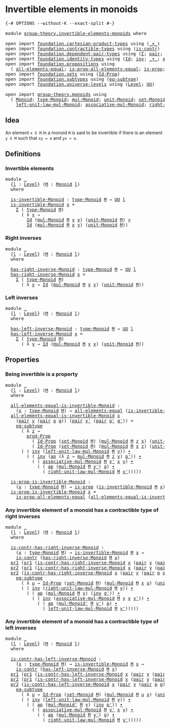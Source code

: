 # Invertible elements in monoids

<pre class="Agda"><a id="43" class="Symbol">{-#</a> <a id="47" class="Keyword">OPTIONS</a> <a id="55" class="Pragma">--without-K</a> <a id="67" class="Pragma">--exact-split</a> <a id="81" class="Symbol">#-}</a>

<a id="86" class="Keyword">module</a> <a id="93" href="group-theory.invertible-elements-monoids.html" class="Module">group-theory.invertible-elements-monoids</a> <a id="134" class="Keyword">where</a>

<a id="141" class="Keyword">open</a> <a id="146" class="Keyword">import</a> <a id="153" href="foundation.cartesian-product-types.html" class="Module">foundation.cartesian-product-types</a> <a id="188" class="Keyword">using</a> <a id="194" class="Symbol">(</a><a id="195" href="foundation-core.cartesian-product-types.html#577" class="Function Operator">_×_</a><a id="198" class="Symbol">)</a>
<a id="200" class="Keyword">open</a> <a id="205" class="Keyword">import</a> <a id="212" href="foundation.contractible-types.html" class="Module">foundation.contractible-types</a> <a id="242" class="Keyword">using</a> <a id="248" class="Symbol">(</a><a id="249" href="foundation-core.contractible-types.html#925" class="Function">is-contr</a><a id="257" class="Symbol">)</a>
<a id="259" class="Keyword">open</a> <a id="264" class="Keyword">import</a> <a id="271" href="foundation.dependent-pair-types.html" class="Module">foundation.dependent-pair-types</a> <a id="303" class="Keyword">using</a> <a id="309" class="Symbol">(</a><a id="310" href="foundation-core.dependent-pair-types.html#502" class="Record">Σ</a><a id="311" class="Symbol">;</a> <a id="313" href="foundation-core.dependent-pair-types.html#575" class="InductiveConstructor">pair</a><a id="317" class="Symbol">;</a> <a id="319" href="foundation-core.dependent-pair-types.html#592" class="Field">pr1</a><a id="322" class="Symbol">;</a> <a id="324" href="foundation-core.dependent-pair-types.html#604" class="Field">pr2</a><a id="327" class="Symbol">)</a>
<a id="329" class="Keyword">open</a> <a id="334" class="Keyword">import</a> <a id="341" href="foundation.identity-types.html" class="Module">foundation.identity-types</a> <a id="367" class="Keyword">using</a> <a id="373" class="Symbol">(</a><a id="374" href="foundation-core.identity-types.html#641" class="Datatype">Id</a><a id="376" class="Symbol">;</a> <a id="378" href="foundation-core.identity-types.html#1552" class="Function">inv</a><a id="381" class="Symbol">;</a> <a id="383" href="foundation-core.identity-types.html#1239" class="Function Operator">_∙_</a><a id="386" class="Symbol">;</a> <a id="388" href="foundation-core.identity-types.html#2853" class="Function">ap</a><a id="390" class="Symbol">)</a>
<a id="392" class="Keyword">open</a> <a id="397" class="Keyword">import</a> <a id="404" href="foundation.propositions.html" class="Module">foundation.propositions</a> <a id="428" class="Keyword">using</a>
  <a id="436" class="Symbol">(</a> <a id="438" href="foundation-core.propositions.html#2135" class="Function">all-elements-equal</a><a id="456" class="Symbol">;</a> <a id="458" href="foundation-core.propositions.html#2335" class="Function">is-prop-all-elements-equal</a><a id="484" class="Symbol">;</a> <a id="486" href="foundation-core.propositions.html#1246" class="Function">is-prop</a><a id="493" class="Symbol">;</a> <a id="495" href="foundation-core.propositions.html#5805" class="Function">prod-Prop</a><a id="504" class="Symbol">)</a>
<a id="506" class="Keyword">open</a> <a id="511" class="Keyword">import</a> <a id="518" href="foundation.sets.html" class="Module">foundation.sets</a> <a id="534" class="Keyword">using</a> <a id="540" class="Symbol">(</a><a id="541" href="foundation-core.sets.html#1407" class="Function">Id-Prop</a><a id="548" class="Symbol">)</a>
<a id="550" class="Keyword">open</a> <a id="555" class="Keyword">import</a> <a id="562" href="foundation.subtypes.html" class="Module">foundation.subtypes</a> <a id="582" class="Keyword">using</a> <a id="588" class="Symbol">(</a><a id="589" href="foundation-core.subtypes.html#3381" class="Function">eq-subtype</a><a id="599" class="Symbol">)</a>
<a id="601" class="Keyword">open</a> <a id="606" class="Keyword">import</a> <a id="613" href="foundation.universe-levels.html" class="Module">foundation.universe-levels</a> <a id="640" class="Keyword">using</a> <a id="646" class="Symbol">(</a><a id="647" href="Agda.Primitive.html#597" class="Postulate">Level</a><a id="652" class="Symbol">;</a> <a id="654" href="foundation-core.universe-levels.html#222" class="Primitive">UU</a><a id="656" class="Symbol">)</a>

<a id="659" class="Keyword">open</a> <a id="664" class="Keyword">import</a> <a id="671" href="group-theory.monoids.html" class="Module">group-theory.monoids</a> <a id="692" class="Keyword">using</a>
  <a id="700" class="Symbol">(</a> <a id="702" href="group-theory.monoids.html#1054" class="Function">Monoid</a><a id="708" class="Symbol">;</a> <a id="710" href="group-theory.monoids.html#1219" class="Function">type-Monoid</a><a id="721" class="Symbol">;</a> <a id="723" href="group-theory.monoids.html#1564" class="Function">mul-Monoid</a><a id="733" class="Symbol">;</a> <a id="735" href="group-theory.monoids.html#2068" class="Function">unit-Monoid</a><a id="746" class="Symbol">;</a> <a id="748" href="group-theory.monoids.html#1320" class="Function">set-Monoid</a><a id="758" class="Symbol">;</a>
    <a id="764" href="group-theory.monoids.html#2156" class="Function">left-unit-law-mul-Monoid</a><a id="788" class="Symbol">;</a> <a id="790" href="group-theory.monoids.html#1834" class="Function">associative-mul-Monoid</a><a id="812" class="Symbol">;</a> <a id="814" href="group-theory.monoids.html#2322" class="Function">right-unit-law-mul-Monoid</a><a id="839" class="Symbol">;</a> <a id="841" href="group-theory.monoids.html#1705" class="Function">mul-Monoid&#39;</a><a id="852" class="Symbol">)</a>
</pre>
## Idea

An element `x ∈ M` in a monoid `M` is said to be invertible if there is an element `y ∈ M` such that `xy = e` and `yx = e`.

## Definitions

### Invertible elements

<pre class="Agda"><a id="1042" class="Keyword">module</a> <a id="1049" href="group-theory.invertible-elements-monoids.html#1049" class="Module">_</a>
  <a id="1053" class="Symbol">{</a><a id="1054" href="group-theory.invertible-elements-monoids.html#1054" class="Bound">l</a> <a id="1056" class="Symbol">:</a> <a id="1058" href="Agda.Primitive.html#597" class="Postulate">Level</a><a id="1063" class="Symbol">}</a> <a id="1065" class="Symbol">(</a><a id="1066" href="group-theory.invertible-elements-monoids.html#1066" class="Bound">M</a> <a id="1068" class="Symbol">:</a> <a id="1070" href="group-theory.monoids.html#1054" class="Function">Monoid</a> <a id="1077" href="group-theory.invertible-elements-monoids.html#1054" class="Bound">l</a><a id="1078" class="Symbol">)</a>
  <a id="1082" class="Keyword">where</a>

  <a id="1091" href="group-theory.invertible-elements-monoids.html#1091" class="Function">is-invertible-Monoid</a> <a id="1112" class="Symbol">:</a> <a id="1114" href="group-theory.monoids.html#1219" class="Function">type-Monoid</a> <a id="1126" href="group-theory.invertible-elements-monoids.html#1066" class="Bound">M</a> <a id="1128" class="Symbol">→</a> <a id="1130" href="foundation-core.universe-levels.html#222" class="Primitive">UU</a> <a id="1133" href="group-theory.invertible-elements-monoids.html#1054" class="Bound">l</a>
  <a id="1137" href="group-theory.invertible-elements-monoids.html#1091" class="Function">is-invertible-Monoid</a> <a id="1158" href="group-theory.invertible-elements-monoids.html#1158" class="Bound">x</a> <a id="1160" class="Symbol">=</a>
    <a id="1166" href="foundation-core.dependent-pair-types.html#502" class="Record">Σ</a> <a id="1168" class="Symbol">(</a> <a id="1170" href="group-theory.monoids.html#1219" class="Function">type-Monoid</a> <a id="1182" href="group-theory.invertible-elements-monoids.html#1066" class="Bound">M</a><a id="1183" class="Symbol">)</a>
      <a id="1191" class="Symbol">(</a> <a id="1193" class="Symbol">λ</a> <a id="1195" href="group-theory.invertible-elements-monoids.html#1195" class="Bound">y</a> <a id="1197" class="Symbol">→</a>
        <a id="1207" href="foundation-core.identity-types.html#641" class="Datatype">Id</a> <a id="1210" class="Symbol">(</a><a id="1211" href="group-theory.monoids.html#1564" class="Function">mul-Monoid</a> <a id="1222" href="group-theory.invertible-elements-monoids.html#1066" class="Bound">M</a> <a id="1224" href="group-theory.invertible-elements-monoids.html#1195" class="Bound">y</a> <a id="1226" href="group-theory.invertible-elements-monoids.html#1158" class="Bound">x</a><a id="1227" class="Symbol">)</a> <a id="1229" class="Symbol">(</a><a id="1230" href="group-theory.monoids.html#2068" class="Function">unit-Monoid</a> <a id="1242" href="group-theory.invertible-elements-monoids.html#1066" class="Bound">M</a><a id="1243" class="Symbol">)</a> <a id="1245" href="foundation-core.cartesian-product-types.html#577" class="Function Operator">×</a>
        <a id="1255" href="foundation-core.identity-types.html#641" class="Datatype">Id</a> <a id="1258" class="Symbol">(</a><a id="1259" href="group-theory.monoids.html#1564" class="Function">mul-Monoid</a> <a id="1270" href="group-theory.invertible-elements-monoids.html#1066" class="Bound">M</a> <a id="1272" href="group-theory.invertible-elements-monoids.html#1158" class="Bound">x</a> <a id="1274" href="group-theory.invertible-elements-monoids.html#1195" class="Bound">y</a><a id="1275" class="Symbol">)</a> <a id="1277" class="Symbol">(</a><a id="1278" href="group-theory.monoids.html#2068" class="Function">unit-Monoid</a> <a id="1290" href="group-theory.invertible-elements-monoids.html#1066" class="Bound">M</a><a id="1291" class="Symbol">))</a>
</pre>
### Right inverses

<pre class="Agda"><a id="1327" class="Keyword">module</a> <a id="1334" href="group-theory.invertible-elements-monoids.html#1334" class="Module">_</a>
  <a id="1338" class="Symbol">{</a><a id="1339" href="group-theory.invertible-elements-monoids.html#1339" class="Bound">l</a> <a id="1341" class="Symbol">:</a> <a id="1343" href="Agda.Primitive.html#597" class="Postulate">Level</a><a id="1348" class="Symbol">}</a> <a id="1350" class="Symbol">(</a><a id="1351" href="group-theory.invertible-elements-monoids.html#1351" class="Bound">M</a> <a id="1353" class="Symbol">:</a> <a id="1355" href="group-theory.monoids.html#1054" class="Function">Monoid</a> <a id="1362" href="group-theory.invertible-elements-monoids.html#1339" class="Bound">l</a><a id="1363" class="Symbol">)</a>
  <a id="1367" class="Keyword">where</a>

  <a id="1376" href="group-theory.invertible-elements-monoids.html#1376" class="Function">has-right-inverse-Monoid</a> <a id="1401" class="Symbol">:</a> <a id="1403" href="group-theory.monoids.html#1219" class="Function">type-Monoid</a> <a id="1415" href="group-theory.invertible-elements-monoids.html#1351" class="Bound">M</a> <a id="1417" class="Symbol">→</a> <a id="1419" href="foundation-core.universe-levels.html#222" class="Primitive">UU</a> <a id="1422" href="group-theory.invertible-elements-monoids.html#1339" class="Bound">l</a>
  <a id="1426" href="group-theory.invertible-elements-monoids.html#1376" class="Function">has-right-inverse-Monoid</a> <a id="1451" href="group-theory.invertible-elements-monoids.html#1451" class="Bound">x</a> <a id="1453" class="Symbol">=</a>
    <a id="1459" href="foundation-core.dependent-pair-types.html#502" class="Record">Σ</a> <a id="1461" class="Symbol">(</a> <a id="1463" href="group-theory.monoids.html#1219" class="Function">type-Monoid</a> <a id="1475" href="group-theory.invertible-elements-monoids.html#1351" class="Bound">M</a><a id="1476" class="Symbol">)</a>
      <a id="1484" class="Symbol">(</a> <a id="1486" class="Symbol">λ</a> <a id="1488" href="group-theory.invertible-elements-monoids.html#1488" class="Bound">y</a> <a id="1490" class="Symbol">→</a> <a id="1492" href="foundation-core.identity-types.html#641" class="Datatype">Id</a> <a id="1495" class="Symbol">(</a><a id="1496" href="group-theory.monoids.html#1564" class="Function">mul-Monoid</a> <a id="1507" href="group-theory.invertible-elements-monoids.html#1351" class="Bound">M</a> <a id="1509" href="group-theory.invertible-elements-monoids.html#1451" class="Bound">x</a> <a id="1511" href="group-theory.invertible-elements-monoids.html#1488" class="Bound">y</a><a id="1512" class="Symbol">)</a> <a id="1514" class="Symbol">(</a><a id="1515" href="group-theory.monoids.html#2068" class="Function">unit-Monoid</a> <a id="1527" href="group-theory.invertible-elements-monoids.html#1351" class="Bound">M</a><a id="1528" class="Symbol">))</a>
</pre>
### Left inverses

<pre class="Agda"><a id="1563" class="Keyword">module</a> <a id="1570" href="group-theory.invertible-elements-monoids.html#1570" class="Module">_</a>
  <a id="1574" class="Symbol">{</a><a id="1575" href="group-theory.invertible-elements-monoids.html#1575" class="Bound">l</a> <a id="1577" class="Symbol">:</a> <a id="1579" href="Agda.Primitive.html#597" class="Postulate">Level</a><a id="1584" class="Symbol">}</a> <a id="1586" class="Symbol">(</a><a id="1587" href="group-theory.invertible-elements-monoids.html#1587" class="Bound">M</a> <a id="1589" class="Symbol">:</a> <a id="1591" href="group-theory.monoids.html#1054" class="Function">Monoid</a> <a id="1598" href="group-theory.invertible-elements-monoids.html#1575" class="Bound">l</a><a id="1599" class="Symbol">)</a>
  <a id="1603" class="Keyword">where</a>

  <a id="1612" href="group-theory.invertible-elements-monoids.html#1612" class="Function">has-left-inverse-Monoid</a> <a id="1636" class="Symbol">:</a> <a id="1638" href="group-theory.monoids.html#1219" class="Function">type-Monoid</a> <a id="1650" href="group-theory.invertible-elements-monoids.html#1587" class="Bound">M</a> <a id="1652" class="Symbol">→</a> <a id="1654" href="foundation-core.universe-levels.html#222" class="Primitive">UU</a> <a id="1657" href="group-theory.invertible-elements-monoids.html#1575" class="Bound">l</a>
  <a id="1661" href="group-theory.invertible-elements-monoids.html#1612" class="Function">has-left-inverse-Monoid</a> <a id="1685" href="group-theory.invertible-elements-monoids.html#1685" class="Bound">x</a> <a id="1687" class="Symbol">=</a>
    <a id="1693" href="foundation-core.dependent-pair-types.html#502" class="Record">Σ</a> <a id="1695" class="Symbol">(</a> <a id="1697" href="group-theory.monoids.html#1219" class="Function">type-Monoid</a> <a id="1709" href="group-theory.invertible-elements-monoids.html#1587" class="Bound">M</a><a id="1710" class="Symbol">)</a>
      <a id="1718" class="Symbol">(</a> <a id="1720" class="Symbol">λ</a> <a id="1722" href="group-theory.invertible-elements-monoids.html#1722" class="Bound">y</a> <a id="1724" class="Symbol">→</a> <a id="1726" href="foundation-core.identity-types.html#641" class="Datatype">Id</a> <a id="1729" class="Symbol">(</a><a id="1730" href="group-theory.monoids.html#1564" class="Function">mul-Monoid</a> <a id="1741" href="group-theory.invertible-elements-monoids.html#1587" class="Bound">M</a> <a id="1743" href="group-theory.invertible-elements-monoids.html#1722" class="Bound">y</a> <a id="1745" href="group-theory.invertible-elements-monoids.html#1685" class="Bound">x</a><a id="1746" class="Symbol">)</a> <a id="1748" class="Symbol">(</a><a id="1749" href="group-theory.monoids.html#2068" class="Function">unit-Monoid</a> <a id="1761" href="group-theory.invertible-elements-monoids.html#1587" class="Bound">M</a><a id="1762" class="Symbol">))</a>
</pre>
## Properties

### Being invertible is a property

<pre class="Agda"><a id="1829" class="Keyword">module</a> <a id="1836" href="group-theory.invertible-elements-monoids.html#1836" class="Module">_</a>
  <a id="1840" class="Symbol">{</a><a id="1841" href="group-theory.invertible-elements-monoids.html#1841" class="Bound">l</a> <a id="1843" class="Symbol">:</a> <a id="1845" href="Agda.Primitive.html#597" class="Postulate">Level</a><a id="1850" class="Symbol">}</a> <a id="1852" class="Symbol">(</a><a id="1853" href="group-theory.invertible-elements-monoids.html#1853" class="Bound">M</a> <a id="1855" class="Symbol">:</a> <a id="1857" href="group-theory.monoids.html#1054" class="Function">Monoid</a> <a id="1864" href="group-theory.invertible-elements-monoids.html#1841" class="Bound">l</a><a id="1865" class="Symbol">)</a>
  <a id="1869" class="Keyword">where</a>

  <a id="1878" href="group-theory.invertible-elements-monoids.html#1878" class="Function">all-elements-equal-is-invertible-Monoid</a> <a id="1918" class="Symbol">:</a>
    <a id="1924" class="Symbol">(</a><a id="1925" href="group-theory.invertible-elements-monoids.html#1925" class="Bound">x</a> <a id="1927" class="Symbol">:</a> <a id="1929" href="group-theory.monoids.html#1219" class="Function">type-Monoid</a> <a id="1941" href="group-theory.invertible-elements-monoids.html#1853" class="Bound">M</a><a id="1942" class="Symbol">)</a> <a id="1944" class="Symbol">→</a> <a id="1946" href="foundation-core.propositions.html#2135" class="Function">all-elements-equal</a> <a id="1965" class="Symbol">(</a><a id="1966" href="group-theory.invertible-elements-monoids.html#1091" class="Function">is-invertible-Monoid</a> <a id="1987" href="group-theory.invertible-elements-monoids.html#1853" class="Bound">M</a> <a id="1989" href="group-theory.invertible-elements-monoids.html#1925" class="Bound">x</a><a id="1990" class="Symbol">)</a>
  <a id="1994" href="group-theory.invertible-elements-monoids.html#1878" class="Function">all-elements-equal-is-invertible-Monoid</a> <a id="2034" href="group-theory.invertible-elements-monoids.html#2034" class="Bound">x</a>
    <a id="2040" class="Symbol">(</a><a id="2041" href="foundation-core.dependent-pair-types.html#575" class="InductiveConstructor">pair</a> <a id="2046" href="group-theory.invertible-elements-monoids.html#2046" class="Bound">y</a> <a id="2048" class="Symbol">(</a><a id="2049" href="foundation-core.dependent-pair-types.html#575" class="InductiveConstructor">pair</a> <a id="2054" href="group-theory.invertible-elements-monoids.html#2054" class="Bound">p</a> <a id="2056" href="group-theory.invertible-elements-monoids.html#2056" class="Bound">q</a><a id="2057" class="Symbol">))</a> <a id="2060" class="Symbol">(</a><a id="2061" href="foundation-core.dependent-pair-types.html#575" class="InductiveConstructor">pair</a> <a id="2066" href="group-theory.invertible-elements-monoids.html#2066" class="Bound">y&#39;</a> <a id="2069" class="Symbol">(</a><a id="2070" href="foundation-core.dependent-pair-types.html#575" class="InductiveConstructor">pair</a> <a id="2075" href="group-theory.invertible-elements-monoids.html#2075" class="Bound">p&#39;</a> <a id="2078" href="group-theory.invertible-elements-monoids.html#2078" class="Bound">q&#39;</a><a id="2080" class="Symbol">))</a> <a id="2083" class="Symbol">=</a>
    <a id="2089" href="foundation-core.subtypes.html#3381" class="Function">eq-subtype</a>
      <a id="2106" class="Symbol">(</a> <a id="2108" class="Symbol">λ</a> <a id="2110" href="group-theory.invertible-elements-monoids.html#2110" class="Bound">z</a> <a id="2112" class="Symbol">→</a>
        <a id="2122" href="foundation-core.propositions.html#5805" class="Function">prod-Prop</a>
          <a id="2142" class="Symbol">(</a> <a id="2144" href="foundation-core.sets.html#1407" class="Function">Id-Prop</a> <a id="2152" class="Symbol">(</a><a id="2153" href="group-theory.monoids.html#1320" class="Function">set-Monoid</a> <a id="2164" href="group-theory.invertible-elements-monoids.html#1853" class="Bound">M</a><a id="2165" class="Symbol">)</a> <a id="2167" class="Symbol">(</a><a id="2168" href="group-theory.monoids.html#1564" class="Function">mul-Monoid</a> <a id="2179" href="group-theory.invertible-elements-monoids.html#1853" class="Bound">M</a> <a id="2181" href="group-theory.invertible-elements-monoids.html#2110" class="Bound">z</a> <a id="2183" href="group-theory.invertible-elements-monoids.html#2034" class="Bound">x</a><a id="2184" class="Symbol">)</a> <a id="2186" class="Symbol">(</a><a id="2187" href="group-theory.monoids.html#2068" class="Function">unit-Monoid</a> <a id="2199" href="group-theory.invertible-elements-monoids.html#1853" class="Bound">M</a><a id="2200" class="Symbol">))</a>
          <a id="2213" class="Symbol">(</a> <a id="2215" href="foundation-core.sets.html#1407" class="Function">Id-Prop</a> <a id="2223" class="Symbol">(</a><a id="2224" href="group-theory.monoids.html#1320" class="Function">set-Monoid</a> <a id="2235" href="group-theory.invertible-elements-monoids.html#1853" class="Bound">M</a><a id="2236" class="Symbol">)</a> <a id="2238" class="Symbol">(</a><a id="2239" href="group-theory.monoids.html#1564" class="Function">mul-Monoid</a> <a id="2250" href="group-theory.invertible-elements-monoids.html#1853" class="Bound">M</a> <a id="2252" href="group-theory.invertible-elements-monoids.html#2034" class="Bound">x</a> <a id="2254" href="group-theory.invertible-elements-monoids.html#2110" class="Bound">z</a><a id="2255" class="Symbol">)</a> <a id="2257" class="Symbol">(</a><a id="2258" href="group-theory.monoids.html#2068" class="Function">unit-Monoid</a> <a id="2270" href="group-theory.invertible-elements-monoids.html#1853" class="Bound">M</a><a id="2271" class="Symbol">)))</a>
      <a id="2281" class="Symbol">(</a> <a id="2283" class="Symbol">(</a> <a id="2285" href="foundation-core.identity-types.html#1552" class="Function">inv</a> <a id="2289" class="Symbol">(</a><a id="2290" href="group-theory.monoids.html#2156" class="Function">left-unit-law-mul-Monoid</a> <a id="2315" href="group-theory.invertible-elements-monoids.html#1853" class="Bound">M</a> <a id="2317" href="group-theory.invertible-elements-monoids.html#2046" class="Bound">y</a><a id="2318" class="Symbol">))</a> <a id="2321" href="foundation-core.identity-types.html#1239" class="Function Operator">∙</a>
        <a id="2331" class="Symbol">(</a> <a id="2333" class="Symbol">(</a> <a id="2335" href="foundation-core.identity-types.html#1552" class="Function">inv</a> <a id="2339" class="Symbol">(</a><a id="2340" href="foundation-core.identity-types.html#2853" class="Function">ap</a> <a id="2343" class="Symbol">(λ</a> <a id="2346" href="group-theory.invertible-elements-monoids.html#2346" class="Bound">z</a> <a id="2348" class="Symbol">→</a> <a id="2350" href="group-theory.monoids.html#1564" class="Function">mul-Monoid</a> <a id="2361" href="group-theory.invertible-elements-monoids.html#1853" class="Bound">M</a> <a id="2363" href="group-theory.invertible-elements-monoids.html#2346" class="Bound">z</a> <a id="2365" href="group-theory.invertible-elements-monoids.html#2046" class="Bound">y</a><a id="2366" class="Symbol">)</a> <a id="2368" href="group-theory.invertible-elements-monoids.html#2075" class="Bound">p&#39;</a><a id="2370" class="Symbol">))</a> <a id="2373" href="foundation-core.identity-types.html#1239" class="Function Operator">∙</a>
          <a id="2385" class="Symbol">(</a> <a id="2387" class="Symbol">(</a> <a id="2389" href="group-theory.monoids.html#1834" class="Function">associative-mul-Monoid</a> <a id="2412" href="group-theory.invertible-elements-monoids.html#1853" class="Bound">M</a> <a id="2414" href="group-theory.invertible-elements-monoids.html#2066" class="Bound">y&#39;</a> <a id="2417" href="group-theory.invertible-elements-monoids.html#2034" class="Bound">x</a> <a id="2419" href="group-theory.invertible-elements-monoids.html#2046" class="Bound">y</a><a id="2420" class="Symbol">)</a> <a id="2422" href="foundation-core.identity-types.html#1239" class="Function Operator">∙</a>
            <a id="2436" class="Symbol">(</a> <a id="2438" class="Symbol">(</a> <a id="2440" href="foundation-core.identity-types.html#2853" class="Function">ap</a> <a id="2443" class="Symbol">(</a><a id="2444" href="group-theory.monoids.html#1564" class="Function">mul-Monoid</a> <a id="2455" href="group-theory.invertible-elements-monoids.html#1853" class="Bound">M</a> <a id="2457" href="group-theory.invertible-elements-monoids.html#2066" class="Bound">y&#39;</a><a id="2459" class="Symbol">)</a> <a id="2461" href="group-theory.invertible-elements-monoids.html#2056" class="Bound">q</a><a id="2462" class="Symbol">)</a> <a id="2464" href="foundation-core.identity-types.html#1239" class="Function Operator">∙</a>
              <a id="2480" class="Symbol">(</a> <a id="2482" href="group-theory.monoids.html#2322" class="Function">right-unit-law-mul-Monoid</a> <a id="2508" href="group-theory.invertible-elements-monoids.html#1853" class="Bound">M</a> <a id="2510" href="group-theory.invertible-elements-monoids.html#2066" class="Bound">y&#39;</a><a id="2512" class="Symbol">)))))</a>
  
  <a id="2523" href="group-theory.invertible-elements-monoids.html#2523" class="Function">is-prop-is-invertible-Monoid</a> <a id="2552" class="Symbol">:</a>
    <a id="2558" class="Symbol">(</a><a id="2559" href="group-theory.invertible-elements-monoids.html#2559" class="Bound">x</a> <a id="2561" class="Symbol">:</a> <a id="2563" href="group-theory.monoids.html#1219" class="Function">type-Monoid</a> <a id="2575" href="group-theory.invertible-elements-monoids.html#1853" class="Bound">M</a><a id="2576" class="Symbol">)</a> <a id="2578" class="Symbol">→</a> <a id="2580" href="foundation-core.propositions.html#1246" class="Function">is-prop</a> <a id="2588" class="Symbol">(</a><a id="2589" href="group-theory.invertible-elements-monoids.html#1091" class="Function">is-invertible-Monoid</a> <a id="2610" href="group-theory.invertible-elements-monoids.html#1853" class="Bound">M</a> <a id="2612" href="group-theory.invertible-elements-monoids.html#2559" class="Bound">x</a><a id="2613" class="Symbol">)</a>
  <a id="2617" href="group-theory.invertible-elements-monoids.html#2523" class="Function">is-prop-is-invertible-Monoid</a> <a id="2646" href="group-theory.invertible-elements-monoids.html#2646" class="Bound">x</a> <a id="2648" class="Symbol">=</a>
    <a id="2654" href="foundation-core.propositions.html#2335" class="Function">is-prop-all-elements-equal</a> <a id="2681" class="Symbol">(</a><a id="2682" href="group-theory.invertible-elements-monoids.html#1878" class="Function">all-elements-equal-is-invertible-Monoid</a> <a id="2722" href="group-theory.invertible-elements-monoids.html#2646" class="Bound">x</a><a id="2723" class="Symbol">)</a>
</pre>
### Any invertible element of a monoid has a contractible type of right inverses

<pre class="Agda"><a id="2820" class="Keyword">module</a> <a id="2827" href="group-theory.invertible-elements-monoids.html#2827" class="Module">_</a>
  <a id="2831" class="Symbol">{</a><a id="2832" href="group-theory.invertible-elements-monoids.html#2832" class="Bound">l</a> <a id="2834" class="Symbol">:</a> <a id="2836" href="Agda.Primitive.html#597" class="Postulate">Level</a><a id="2841" class="Symbol">}</a> <a id="2843" class="Symbol">(</a><a id="2844" href="group-theory.invertible-elements-monoids.html#2844" class="Bound">M</a> <a id="2846" class="Symbol">:</a> <a id="2848" href="group-theory.monoids.html#1054" class="Function">Monoid</a> <a id="2855" href="group-theory.invertible-elements-monoids.html#2832" class="Bound">l</a><a id="2856" class="Symbol">)</a>
  <a id="2860" class="Keyword">where</a>

  <a id="2869" href="group-theory.invertible-elements-monoids.html#2869" class="Function">is-contr-has-right-inverse-Monoid</a> <a id="2903" class="Symbol">:</a>
    <a id="2909" class="Symbol">(</a><a id="2910" href="group-theory.invertible-elements-monoids.html#2910" class="Bound">x</a> <a id="2912" class="Symbol">:</a> <a id="2914" href="group-theory.monoids.html#1219" class="Function">type-Monoid</a> <a id="2926" href="group-theory.invertible-elements-monoids.html#2844" class="Bound">M</a><a id="2927" class="Symbol">)</a> <a id="2929" class="Symbol">→</a> <a id="2931" href="group-theory.invertible-elements-monoids.html#1091" class="Function">is-invertible-Monoid</a> <a id="2952" href="group-theory.invertible-elements-monoids.html#2844" class="Bound">M</a> <a id="2954" href="group-theory.invertible-elements-monoids.html#2910" class="Bound">x</a> <a id="2956" class="Symbol">→</a>
    <a id="2962" href="foundation-core.contractible-types.html#925" class="Function">is-contr</a> <a id="2971" class="Symbol">(</a><a id="2972" href="group-theory.invertible-elements-monoids.html#1376" class="Function">has-right-inverse-Monoid</a> <a id="2997" href="group-theory.invertible-elements-monoids.html#2844" class="Bound">M</a> <a id="2999" href="group-theory.invertible-elements-monoids.html#2910" class="Bound">x</a><a id="3000" class="Symbol">)</a>
  <a id="3004" href="foundation-core.dependent-pair-types.html#592" class="Field">pr1</a> <a id="3008" class="Symbol">(</a><a id="3009" href="foundation-core.dependent-pair-types.html#592" class="Field">pr1</a> <a id="3013" class="Symbol">(</a><a id="3014" href="group-theory.invertible-elements-monoids.html#2869" class="Function">is-contr-has-right-inverse-Monoid</a> <a id="3048" href="group-theory.invertible-elements-monoids.html#3048" class="Bound">x</a> <a id="3050" class="Symbol">(</a><a id="3051" href="foundation-core.dependent-pair-types.html#575" class="InductiveConstructor">pair</a> <a id="3056" href="group-theory.invertible-elements-monoids.html#3056" class="Bound">y</a> <a id="3058" class="Symbol">(</a><a id="3059" href="foundation-core.dependent-pair-types.html#575" class="InductiveConstructor">pair</a> <a id="3064" href="group-theory.invertible-elements-monoids.html#3064" class="Bound">p</a> <a id="3066" href="group-theory.invertible-elements-monoids.html#3066" class="Bound">q</a><a id="3067" class="Symbol">))))</a> <a id="3072" class="Symbol">=</a> <a id="3074" href="group-theory.invertible-elements-monoids.html#3056" class="Bound">y</a>
  <a id="3078" href="foundation-core.dependent-pair-types.html#604" class="Field">pr2</a> <a id="3082" class="Symbol">(</a><a id="3083" href="foundation-core.dependent-pair-types.html#592" class="Field">pr1</a> <a id="3087" class="Symbol">(</a><a id="3088" href="group-theory.invertible-elements-monoids.html#2869" class="Function">is-contr-has-right-inverse-Monoid</a> <a id="3122" href="group-theory.invertible-elements-monoids.html#3122" class="Bound">x</a> <a id="3124" class="Symbol">(</a><a id="3125" href="foundation-core.dependent-pair-types.html#575" class="InductiveConstructor">pair</a> <a id="3130" href="group-theory.invertible-elements-monoids.html#3130" class="Bound">y</a> <a id="3132" class="Symbol">(</a><a id="3133" href="foundation-core.dependent-pair-types.html#575" class="InductiveConstructor">pair</a> <a id="3138" href="group-theory.invertible-elements-monoids.html#3138" class="Bound">p</a> <a id="3140" href="group-theory.invertible-elements-monoids.html#3140" class="Bound">q</a><a id="3141" class="Symbol">))))</a> <a id="3146" class="Symbol">=</a> <a id="3148" href="group-theory.invertible-elements-monoids.html#3140" class="Bound">q</a>
  <a id="3152" href="foundation-core.dependent-pair-types.html#604" class="Field">pr2</a> <a id="3156" class="Symbol">(</a><a id="3157" href="group-theory.invertible-elements-monoids.html#2869" class="Function">is-contr-has-right-inverse-Monoid</a> <a id="3191" href="group-theory.invertible-elements-monoids.html#3191" class="Bound">x</a> <a id="3193" class="Symbol">(</a><a id="3194" href="foundation-core.dependent-pair-types.html#575" class="InductiveConstructor">pair</a> <a id="3199" href="group-theory.invertible-elements-monoids.html#3199" class="Bound">y</a> <a id="3201" class="Symbol">(</a><a id="3202" href="foundation-core.dependent-pair-types.html#575" class="InductiveConstructor">pair</a> <a id="3207" href="group-theory.invertible-elements-monoids.html#3207" class="Bound">p</a> <a id="3209" href="group-theory.invertible-elements-monoids.html#3209" class="Bound">q</a><a id="3210" class="Symbol">)))</a> <a id="3214" class="Symbol">(</a><a id="3215" href="foundation-core.dependent-pair-types.html#575" class="InductiveConstructor">pair</a> <a id="3220" href="group-theory.invertible-elements-monoids.html#3220" class="Bound">y&#39;</a> <a id="3223" href="group-theory.invertible-elements-monoids.html#3223" class="Bound">q&#39;</a><a id="3225" class="Symbol">)</a> <a id="3227" class="Symbol">=</a>
    <a id="3233" href="foundation-core.subtypes.html#3381" class="Function">eq-subtype</a>
      <a id="3250" class="Symbol">(</a> <a id="3252" class="Symbol">λ</a> <a id="3254" href="group-theory.invertible-elements-monoids.html#3254" class="Bound">u</a> <a id="3256" class="Symbol">→</a> <a id="3258" href="foundation-core.sets.html#1407" class="Function">Id-Prop</a> <a id="3266" class="Symbol">(</a><a id="3267" href="group-theory.monoids.html#1320" class="Function">set-Monoid</a> <a id="3278" href="group-theory.invertible-elements-monoids.html#2844" class="Bound">M</a><a id="3279" class="Symbol">)</a> <a id="3281" class="Symbol">(</a><a id="3282" href="group-theory.monoids.html#1564" class="Function">mul-Monoid</a> <a id="3293" href="group-theory.invertible-elements-monoids.html#2844" class="Bound">M</a> <a id="3295" href="group-theory.invertible-elements-monoids.html#3191" class="Bound">x</a> <a id="3297" href="group-theory.invertible-elements-monoids.html#3254" class="Bound">u</a><a id="3298" class="Symbol">)</a> <a id="3300" class="Symbol">(</a><a id="3301" href="group-theory.monoids.html#2068" class="Function">unit-Monoid</a> <a id="3313" href="group-theory.invertible-elements-monoids.html#2844" class="Bound">M</a><a id="3314" class="Symbol">))</a>
      <a id="3323" class="Symbol">(</a> <a id="3325" class="Symbol">(</a> <a id="3327" href="foundation-core.identity-types.html#1552" class="Function">inv</a> <a id="3331" class="Symbol">(</a><a id="3332" href="group-theory.monoids.html#2322" class="Function">right-unit-law-mul-Monoid</a> <a id="3358" href="group-theory.invertible-elements-monoids.html#2844" class="Bound">M</a> <a id="3360" href="group-theory.invertible-elements-monoids.html#3199" class="Bound">y</a><a id="3361" class="Symbol">))</a> <a id="3364" href="foundation-core.identity-types.html#1239" class="Function Operator">∙</a>
        <a id="3374" class="Symbol">(</a> <a id="3376" class="Symbol">(</a> <a id="3378" href="foundation-core.identity-types.html#2853" class="Function">ap</a> <a id="3381" class="Symbol">(</a><a id="3382" href="group-theory.monoids.html#1564" class="Function">mul-Monoid</a> <a id="3393" href="group-theory.invertible-elements-monoids.html#2844" class="Bound">M</a> <a id="3395" href="group-theory.invertible-elements-monoids.html#3199" class="Bound">y</a><a id="3396" class="Symbol">)</a> <a id="3398" class="Symbol">(</a><a id="3399" href="foundation-core.identity-types.html#1552" class="Function">inv</a> <a id="3403" href="group-theory.invertible-elements-monoids.html#3223" class="Bound">q&#39;</a><a id="3405" class="Symbol">))</a> <a id="3408" href="foundation-core.identity-types.html#1239" class="Function Operator">∙</a>
          <a id="3420" class="Symbol">(</a> <a id="3422" class="Symbol">(</a> <a id="3424" href="foundation-core.identity-types.html#1552" class="Function">inv</a> <a id="3428" class="Symbol">(</a><a id="3429" href="group-theory.monoids.html#1834" class="Function">associative-mul-Monoid</a> <a id="3452" href="group-theory.invertible-elements-monoids.html#2844" class="Bound">M</a> <a id="3454" href="group-theory.invertible-elements-monoids.html#3199" class="Bound">y</a> <a id="3456" href="group-theory.invertible-elements-monoids.html#3191" class="Bound">x</a> <a id="3458" href="group-theory.invertible-elements-monoids.html#3220" class="Bound">y&#39;</a><a id="3460" class="Symbol">))</a> <a id="3463" href="foundation-core.identity-types.html#1239" class="Function Operator">∙</a>
            <a id="3477" class="Symbol">(</a> <a id="3479" class="Symbol">(</a> <a id="3481" href="foundation-core.identity-types.html#2853" class="Function">ap</a> <a id="3484" class="Symbol">(</a><a id="3485" href="group-theory.monoids.html#1705" class="Function">mul-Monoid&#39;</a> <a id="3497" href="group-theory.invertible-elements-monoids.html#2844" class="Bound">M</a> <a id="3499" href="group-theory.invertible-elements-monoids.html#3220" class="Bound">y&#39;</a><a id="3501" class="Symbol">)</a> <a id="3503" href="group-theory.invertible-elements-monoids.html#3207" class="Bound">p</a><a id="3504" class="Symbol">)</a> <a id="3506" href="foundation-core.identity-types.html#1239" class="Function Operator">∙</a>
              <a id="3522" class="Symbol">(</a> <a id="3524" href="group-theory.monoids.html#2156" class="Function">left-unit-law-mul-Monoid</a> <a id="3549" href="group-theory.invertible-elements-monoids.html#2844" class="Bound">M</a> <a id="3551" href="group-theory.invertible-elements-monoids.html#3220" class="Bound">y&#39;</a><a id="3553" class="Symbol">)))))</a>
</pre>
### Any invertible element of a monoid has a contractible type of left inverses

<pre class="Agda"><a id="3653" class="Keyword">module</a> <a id="3660" href="group-theory.invertible-elements-monoids.html#3660" class="Module">_</a>
  <a id="3664" class="Symbol">{</a><a id="3665" href="group-theory.invertible-elements-monoids.html#3665" class="Bound">l</a> <a id="3667" class="Symbol">:</a> <a id="3669" href="Agda.Primitive.html#597" class="Postulate">Level</a><a id="3674" class="Symbol">}</a> <a id="3676" class="Symbol">(</a><a id="3677" href="group-theory.invertible-elements-monoids.html#3677" class="Bound">M</a> <a id="3679" class="Symbol">:</a> <a id="3681" href="group-theory.monoids.html#1054" class="Function">Monoid</a> <a id="3688" href="group-theory.invertible-elements-monoids.html#3665" class="Bound">l</a><a id="3689" class="Symbol">)</a>
  <a id="3693" class="Keyword">where</a>

  <a id="3702" href="group-theory.invertible-elements-monoids.html#3702" class="Function">is-contr-has-left-inverse-Monoid</a> <a id="3735" class="Symbol">:</a>
    <a id="3741" class="Symbol">(</a><a id="3742" href="group-theory.invertible-elements-monoids.html#3742" class="Bound">x</a> <a id="3744" class="Symbol">:</a> <a id="3746" href="group-theory.monoids.html#1219" class="Function">type-Monoid</a> <a id="3758" href="group-theory.invertible-elements-monoids.html#3677" class="Bound">M</a><a id="3759" class="Symbol">)</a> <a id="3761" class="Symbol">→</a> <a id="3763" href="group-theory.invertible-elements-monoids.html#1091" class="Function">is-invertible-Monoid</a> <a id="3784" href="group-theory.invertible-elements-monoids.html#3677" class="Bound">M</a> <a id="3786" href="group-theory.invertible-elements-monoids.html#3742" class="Bound">x</a> <a id="3788" class="Symbol">→</a>
    <a id="3794" href="foundation-core.contractible-types.html#925" class="Function">is-contr</a> <a id="3803" class="Symbol">(</a><a id="3804" href="group-theory.invertible-elements-monoids.html#1612" class="Function">has-left-inverse-Monoid</a> <a id="3828" href="group-theory.invertible-elements-monoids.html#3677" class="Bound">M</a> <a id="3830" href="group-theory.invertible-elements-monoids.html#3742" class="Bound">x</a><a id="3831" class="Symbol">)</a>
  <a id="3835" href="foundation-core.dependent-pair-types.html#592" class="Field">pr1</a> <a id="3839" class="Symbol">(</a><a id="3840" href="foundation-core.dependent-pair-types.html#592" class="Field">pr1</a> <a id="3844" class="Symbol">(</a><a id="3845" href="group-theory.invertible-elements-monoids.html#3702" class="Function">is-contr-has-left-inverse-Monoid</a> <a id="3878" href="group-theory.invertible-elements-monoids.html#3878" class="Bound">x</a> <a id="3880" class="Symbol">(</a><a id="3881" href="foundation-core.dependent-pair-types.html#575" class="InductiveConstructor">pair</a> <a id="3886" href="group-theory.invertible-elements-monoids.html#3886" class="Bound">y</a> <a id="3888" class="Symbol">(</a><a id="3889" href="foundation-core.dependent-pair-types.html#575" class="InductiveConstructor">pair</a> <a id="3894" href="group-theory.invertible-elements-monoids.html#3894" class="Bound">p</a> <a id="3896" href="group-theory.invertible-elements-monoids.html#3896" class="Bound">q</a><a id="3897" class="Symbol">))))</a> <a id="3902" class="Symbol">=</a> <a id="3904" href="group-theory.invertible-elements-monoids.html#3886" class="Bound">y</a>
  <a id="3908" href="foundation-core.dependent-pair-types.html#604" class="Field">pr2</a> <a id="3912" class="Symbol">(</a><a id="3913" href="foundation-core.dependent-pair-types.html#592" class="Field">pr1</a> <a id="3917" class="Symbol">(</a><a id="3918" href="group-theory.invertible-elements-monoids.html#3702" class="Function">is-contr-has-left-inverse-Monoid</a> <a id="3951" href="group-theory.invertible-elements-monoids.html#3951" class="Bound">x</a> <a id="3953" class="Symbol">(</a><a id="3954" href="foundation-core.dependent-pair-types.html#575" class="InductiveConstructor">pair</a> <a id="3959" href="group-theory.invertible-elements-monoids.html#3959" class="Bound">y</a> <a id="3961" class="Symbol">(</a><a id="3962" href="foundation-core.dependent-pair-types.html#575" class="InductiveConstructor">pair</a> <a id="3967" href="group-theory.invertible-elements-monoids.html#3967" class="Bound">p</a> <a id="3969" href="group-theory.invertible-elements-monoids.html#3969" class="Bound">q</a><a id="3970" class="Symbol">))))</a> <a id="3975" class="Symbol">=</a> <a id="3977" href="group-theory.invertible-elements-monoids.html#3967" class="Bound">p</a>
  <a id="3981" href="foundation-core.dependent-pair-types.html#604" class="Field">pr2</a> <a id="3985" class="Symbol">(</a><a id="3986" href="group-theory.invertible-elements-monoids.html#3702" class="Function">is-contr-has-left-inverse-Monoid</a> <a id="4019" href="group-theory.invertible-elements-monoids.html#4019" class="Bound">x</a> <a id="4021" class="Symbol">(</a><a id="4022" href="foundation-core.dependent-pair-types.html#575" class="InductiveConstructor">pair</a> <a id="4027" href="group-theory.invertible-elements-monoids.html#4027" class="Bound">y</a> <a id="4029" class="Symbol">(</a><a id="4030" href="foundation-core.dependent-pair-types.html#575" class="InductiveConstructor">pair</a> <a id="4035" href="group-theory.invertible-elements-monoids.html#4035" class="Bound">p</a> <a id="4037" href="group-theory.invertible-elements-monoids.html#4037" class="Bound">q</a><a id="4038" class="Symbol">)))</a> <a id="4042" class="Symbol">(</a><a id="4043" href="foundation-core.dependent-pair-types.html#575" class="InductiveConstructor">pair</a> <a id="4048" href="group-theory.invertible-elements-monoids.html#4048" class="Bound">y&#39;</a> <a id="4051" href="group-theory.invertible-elements-monoids.html#4051" class="Bound">p&#39;</a><a id="4053" class="Symbol">)</a> <a id="4055" class="Symbol">=</a>
    <a id="4061" href="foundation-core.subtypes.html#3381" class="Function">eq-subtype</a>
      <a id="4078" class="Symbol">(</a> <a id="4080" class="Symbol">λ</a> <a id="4082" href="group-theory.invertible-elements-monoids.html#4082" class="Bound">u</a> <a id="4084" class="Symbol">→</a> <a id="4086" href="foundation-core.sets.html#1407" class="Function">Id-Prop</a> <a id="4094" class="Symbol">(</a><a id="4095" href="group-theory.monoids.html#1320" class="Function">set-Monoid</a> <a id="4106" href="group-theory.invertible-elements-monoids.html#3677" class="Bound">M</a><a id="4107" class="Symbol">)</a> <a id="4109" class="Symbol">(</a><a id="4110" href="group-theory.monoids.html#1564" class="Function">mul-Monoid</a> <a id="4121" href="group-theory.invertible-elements-monoids.html#3677" class="Bound">M</a> <a id="4123" href="group-theory.invertible-elements-monoids.html#4082" class="Bound">u</a> <a id="4125" href="group-theory.invertible-elements-monoids.html#4019" class="Bound">x</a><a id="4126" class="Symbol">)</a> <a id="4128" class="Symbol">(</a><a id="4129" href="group-theory.monoids.html#2068" class="Function">unit-Monoid</a> <a id="4141" href="group-theory.invertible-elements-monoids.html#3677" class="Bound">M</a><a id="4142" class="Symbol">))</a>
      <a id="4151" class="Symbol">(</a> <a id="4153" class="Symbol">(</a> <a id="4155" href="foundation-core.identity-types.html#1552" class="Function">inv</a> <a id="4159" class="Symbol">(</a><a id="4160" href="group-theory.monoids.html#2156" class="Function">left-unit-law-mul-Monoid</a> <a id="4185" href="group-theory.invertible-elements-monoids.html#3677" class="Bound">M</a> <a id="4187" href="group-theory.invertible-elements-monoids.html#4027" class="Bound">y</a><a id="4188" class="Symbol">))</a> <a id="4191" href="foundation-core.identity-types.html#1239" class="Function Operator">∙</a>
        <a id="4201" class="Symbol">(</a> <a id="4203" class="Symbol">(</a> <a id="4205" href="foundation-core.identity-types.html#2853" class="Function">ap</a> <a id="4208" class="Symbol">(</a><a id="4209" href="group-theory.monoids.html#1705" class="Function">mul-Monoid&#39;</a> <a id="4221" href="group-theory.invertible-elements-monoids.html#3677" class="Bound">M</a> <a id="4223" href="group-theory.invertible-elements-monoids.html#4027" class="Bound">y</a><a id="4224" class="Symbol">)</a> <a id="4226" class="Symbol">(</a><a id="4227" href="foundation-core.identity-types.html#1552" class="Function">inv</a> <a id="4231" href="group-theory.invertible-elements-monoids.html#4051" class="Bound">p&#39;</a><a id="4233" class="Symbol">))</a> <a id="4236" href="foundation-core.identity-types.html#1239" class="Function Operator">∙</a>
          <a id="4248" class="Symbol">(</a> <a id="4250" class="Symbol">(</a> <a id="4252" href="group-theory.monoids.html#1834" class="Function">associative-mul-Monoid</a> <a id="4275" href="group-theory.invertible-elements-monoids.html#3677" class="Bound">M</a> <a id="4277" href="group-theory.invertible-elements-monoids.html#4048" class="Bound">y&#39;</a> <a id="4280" href="group-theory.invertible-elements-monoids.html#4019" class="Bound">x</a> <a id="4282" href="group-theory.invertible-elements-monoids.html#4027" class="Bound">y</a><a id="4283" class="Symbol">)</a> <a id="4285" href="foundation-core.identity-types.html#1239" class="Function Operator">∙</a>
            <a id="4299" class="Symbol">(</a> <a id="4301" class="Symbol">(</a> <a id="4303" href="foundation-core.identity-types.html#2853" class="Function">ap</a> <a id="4306" class="Symbol">(</a><a id="4307" href="group-theory.monoids.html#1564" class="Function">mul-Monoid</a> <a id="4318" href="group-theory.invertible-elements-monoids.html#3677" class="Bound">M</a> <a id="4320" href="group-theory.invertible-elements-monoids.html#4048" class="Bound">y&#39;</a><a id="4322" class="Symbol">)</a> <a id="4324" href="group-theory.invertible-elements-monoids.html#4037" class="Bound">q</a><a id="4325" class="Symbol">)</a> <a id="4327" href="foundation-core.identity-types.html#1239" class="Function Operator">∙</a>
              <a id="4343" class="Symbol">(</a> <a id="4345" href="group-theory.monoids.html#2322" class="Function">right-unit-law-mul-Monoid</a> <a id="4371" href="group-theory.invertible-elements-monoids.html#3677" class="Bound">M</a> <a id="4373" href="group-theory.invertible-elements-monoids.html#4048" class="Bound">y&#39;</a><a id="4375" class="Symbol">)))))</a>
</pre>